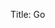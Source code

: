 Title: Go

<div id="go-commit-graph"></div>
<script type="text/javascript" src="/data/projects/go.js"></script>

<link rel="stylesheet" type="text/css" href="/css/graph.css" />
<script type="text/javascript" src="http://d3js.org/d3.v3.min.js"></script>
<script type="text/javascript" src="/js/colours.js"></script>
<script type="text/javascript" src="/js/graph.js"></script>


